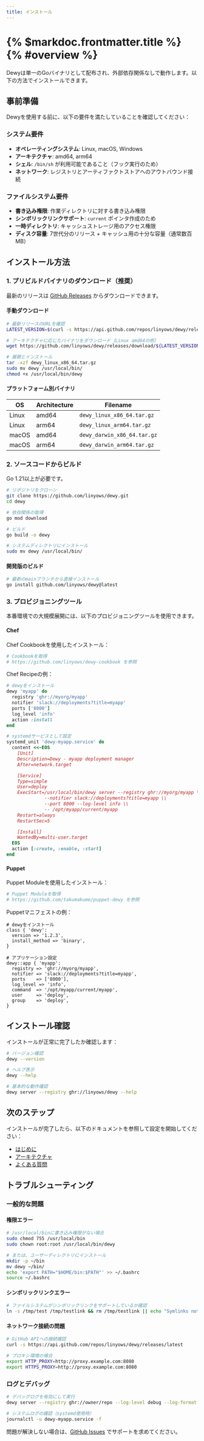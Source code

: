 ```yaml
---
title: インストール
---
```


# {% $markdoc.frontmatter.title %} {% #overview %}

Dewyは単一のGoバイナリとして配布され、外部依存関係なしで動作します。以下の方法でインストールできます。

## 事前準備

Dewyを使用する前に、以下の要件を満たしていることを確認してください：

### システム要件

- **オペレーティングシステム**: Linux, macOS, Windows
- **アーキテクチャ**: amd64, arm64
- **シェル**: `/bin/sh` が利用可能であること（フック実行のため）
- **ネットワーク**: レジストリとアーティファクトストアへのアウトバウンド接続

### ファイルシステム要件

- **書き込み権限**: 作業ディレクトリに対する書き込み権限
- **シンボリックリンクサポート**: `current` ポインタ作成のため
- **一時ディレクトリ**: キャッシュストレージ用のアクセス権限
- **ディスク容量**: 7世代分のリリース + キャッシュ用の十分な容量（通常数百MB）

## インストール方法

### 1. プリビルドバイナリのダウンロード（推奨）

最新のリリースは [GitHub Releases](https://github.com/linyows/dewy/releases) からダウンロードできます。

#### 手動ダウンロード

```bash
# 最新リリースのURLを確認
LATEST_VERSION=$(curl -s https://api.github.com/repos/linyows/dewy/releases/latest | grep '"tag_name"' | cut -d '"' -f 4)

# アーキテクチャに応じたバイナリをダウンロード（Linux amd64の例）
wget https://github.com/linyows/dewy/releases/download/${LATEST_VERSION}/dewy_linux_x86_64.tar.gz

# 展開とインストール
tar -xzf dewy_linux_x86_64.tar.gz
sudo mv dewy /usr/local/bin/
chmod +x /usr/local/bin/dewy
```

#### プラットフォーム別バイナリ

| OS    | Architecture | Filename                    |
| ---   | ---          | ---                         |
| Linux | amd64        | `dewy_linux_x86_64.tar.gz`  |
| Linux | arm64        | `dewy_linux_arm64.tar.gz`   |
| macOS | amd64        | `dewy_darwin_x86_64.tar.gz` |
| macOS | arm64        | `dewy_darwin_arm64.tar.gz`  |

### 2. ソースコードからビルド

Go 1.21以上が必要です。

```bash
# リポジトリをクローン
git clone https://github.com/linyows/dewy.git
cd dewy

# 依存関係の取得
go mod download

# ビルド
go build -o dewy

# システムディレクトリにインストール
sudo mv dewy /usr/local/bin/
```

#### 開発版のビルド

```bash
# 最新のmainブランチから直接インストール
go install github.com/linyows/dewy@latest
```

### 3. プロビジョニングツール

本番環境での大規模展開には、以下のプロビジョニングツールを使用できます。

#### Chef

Chef Cookbookを使用したインストール：

```bash
# Cookbookを取得
# https://github.com/linyows/dewy-cookbook を参照
```

Chef Recipeの例：

```ruby
# dewyをインストール
dewy 'myapp' do
  registry 'ghr://myorg/myapp'
  notifier 'slack://deployments?title=myapp'
  ports ['8000']
  log_level 'info'
  action :install
end

# systemdサービスとして設定
systemd_unit 'dewy-myapp.service' do
  content <<~EOS
    [Unit]
    Description=Dewy - myapp deployment manager
    After=network.target

    [Service]
    Type=simple
    User=deploy
    ExecStart=/usr/local/bin/dewy server --registry ghr://myorg/myapp \\
              --notifier slack://deployments?title=myapp \\
              --port 8000 --log-level info \\
              -- /opt/myapp/current/myapp
    Restart=always
    RestartSec=5

    [Install]
    WantedBy=multi-user.target
  EOS
  action [:create, :enable, :start]
end
```

#### Puppet

Puppet Moduleを使用したインストール：

```bash
# Puppet Moduleを取得
# https://github.com/takumakume/puppet-dewy を参照
```

Puppetマニフェストの例：

```puppet
# dewyをインストール
class { 'dewy':
  version => '1.2.3',
  install_method => 'binary',
}

# アプリケーション設定
dewy::app { 'myapp':
  registry => 'ghr://myorg/myapp',
  notifier => 'slack://deployments?title=myapp',
  ports    => ['8000'],
  log_level => 'info',
  command  => '/opt/myapp/current/myapp',
  user     => 'deploy',
  group    => 'deploy',
}
```

## インストール確認

インストールが正常に完了したか確認します：

```bash
# バージョン確認
dewy --version

# ヘルプ表示
dewy --help

# 基本的な動作確認
dewy server --registry ghr://linyows/dewy --help
```

## 次のステップ

インストールが完了したら、以下のドキュメントを参照して設定を開始してください：

- [はじめに](./getting-started.md)
- [アーキテクチャ](./architecture.md)
- [よくある質問](./faq.md)

## トラブルシューティング

### 一般的な問題

#### 権限エラー

```bash
# /usr/local/binに書き込み権限がない場合
sudo chmod 755 /usr/local/bin
sudo chown root:root /usr/local/bin/dewy

# または、ユーザーディレクトリにインストール
mkdir -p ~/bin
mv dewy ~/bin/
echo 'export PATH="$HOME/bin:$PATH"' >> ~/.bashrc
source ~/.bashrc
```

#### シンボリックリンクエラー

```bash
# ファイルシステムがシンボリックリンクをサポートしているか確認
ln -s /tmp/test /tmp/testlink && rm /tmp/testlink || echo "Symlinks not supported"
```

#### ネットワーク接続の問題

```bash
# GitHub APIへの接続確認
curl -s https://api.github.com/repos/linyows/dewy/releases/latest

# プロキシ環境の場合
export HTTP_PROXY=http://proxy.example.com:8080
export HTTPS_PROXY=http://proxy.example.com:8080
```

### ログとデバッグ

```bash
# デバッグログを有効にして実行
dewy server --registry ghr://owner/repo --log-level debug --log-format json

# システムログの確認（systemd使用時）
journalctl -u dewy-myapp.service -f
```

問題が解決しない場合は、[GitHub Issues](https://github.com/linyows/dewy/issues) でサポートを求めてください。
